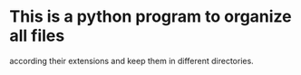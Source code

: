 # This is a python program to organize all files 
according their extensions and keep them in 
different directories. 
